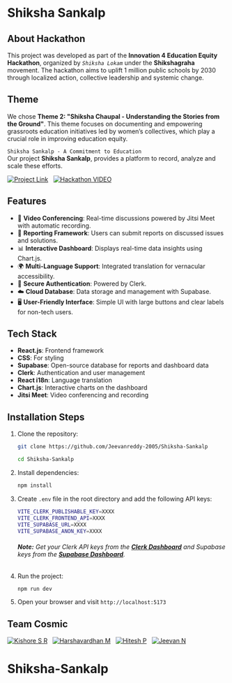 #  Shiksha Sankalp

## About Hackathon

This project was developed as part of the **Innovation 4 Education Equity Hackathon**, organized by *`Shiksha Lokam`* under the **Shikshagraha** movement. The hackathon aims to uplift 1 million public schools by 2030 through localized action, collective leadership and systemic change.

## Theme

We chose **Theme 2: "Shiksha Chaupal - Understanding the Stories from the Ground"**. This theme focuses on documenting and empowering grassroots education initiatives led by women’s collectives, which play a crucial role in improving education equity.

`Shiksha Sankalp - A Commitment to Education`  
Our project **Shiksha Sankalp**, provides a platform to record, analyze and scale these efforts.

[![Project Link](https://img.shields.io/badge/Project%20Link-37a779?style=for-the-badge)](https://shikshasankalp.vercel.app/)  &nbsp; 
[![Hackathon VIDEO](https://img.shields.io/badge/Demo%20VIDEO-%23FF0000.svg?style=for-the-badge&logo=YouTube&logoColor=white)](https://youtu.be/HKfKNdXa9s4)  

## Features 

- 🎥 **Video Conferencing**: Real-time discussions powered by Jitsi Meet with automatic recording.
- 📝 **Reporting Framework**: Users can submit reports on discussed issues and solutions.
- 📊 **Interactive Dashboard**: Displays real-time data insights using Chart.js.
- 🌍 **Multi-Language Support**: Integrated translation for vernacular accessibility.
- 🔐 **Secure Authentication**: Powered by Clerk.
- ☁️ **Cloud Database**: Data storage and management with Supabase.
- 🖥 **User-Friendly Interface**: Simple UI with large buttons and clear labels for non-tech users.

## Tech Stack

- **React.js**: Frontend framework
- **CSS**: For styling
- **Supabase**: Open-source database for reports and dashboard data
- **Clerk**: Authentication and user management
- **React i18n**: Language translation
- **Chart.js**: Interactive charts on the dashboard
- **Jitsi Meet**: Video conferencing and recording

## Installation Steps

1. Clone the repository:
   ```sh
   git clone https://github.com/Jeevanreddy-2005/Shiksha-Sankalp
   ```
   ```sh
   cd Shiksha-Sankalp
   ```
2. Install dependencies:
   ```sh
   npm install
   ```
3. Create `.env` file in the root directory and add the following API keys:

   ```sh
   VITE_CLERK_PUBLISHABLE_KEY=XXXX
   VITE_CLERK_FRONTEND_API=XXXX
   VITE_SUPABASE_URL=XXXX
   VITE_SUPABASE_ANON_KEY=XXXX
   ```
   ###### **Note:** Get your Clerk API keys from the **[Clerk Dashboard](https://clerk.dev/)** and Supabase keys from the **[Supabase Dashboard](https://supabase.com/)**.

4. Run the project:
   ```sh
   npm run dev
   ```
5. Open your browser and visit `http://localhost:5173`

## Team Cosmic

[![Kishore S R](https://img.shields.io/badge/kishore%20s%20r-%230077B5.svg?style=for-the-badge&logo=linkedin&logoColor=white)](https://www.linkedin.com/in/Kishore-SR) &nbsp;
[![Harshavardhan M](https://img.shields.io/badge/harshavardhan%20m-%230077B5.svg?style=for-the-badge&logo=linkedin&logoColor=white)](https://www.linkedin.com/in/harshavardhan-md/) &nbsp;
[![Hitesh P](https://img.shields.io/badge/hitesh%20p-%230077B5.svg?style=for-the-badge&logo=linkedin&logoColor=white)](https://www.linkedin.com/in/hitesh-p-aa55662a3) &nbsp;
[![Jeevan N](https://img.shields.io/badge/jeevan%20n-%230077B5.svg?style=for-the-badge&logo=linkedin&logoColor=white)](https://www.linkedin.com/in/jeevan-n-39a5652a3/)
# Shiksha-Sankalp
